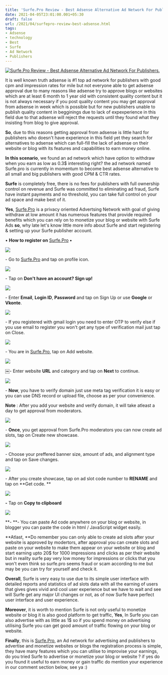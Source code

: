 ```yaml
---
title: 'Surfe.Pro Review - Best Adsense Alternative Ad Network For Publishers. '
date: 2021-04-05T23:01:00.001+05:30
draft: false
url: /2021/04/surfepro-review-best-adsense.html
tags: 
- Adsense
- technology
- Best
- Surfe
- Ad Network
- Publishers
---
```


[![Surfe.Pro Review - Best Adsense Alternative Ad Network For Publishers.](https://telegra.ph/file/5769029192a4fed49c7ae.jpg "Surfe.Pro Review - Best Adsense Alternative Ad Network For Publishers.")](https://telegra.ph/file/5769029192a4fed49c7ae.jpg)

  

  

  

It is well known truth adsense is #1 top ad network for publishers with good cpm and impression rates for mile but not everyone able to get adsense approval due to many reasons like adsense try to approve blogs or websites which are at least 6 month to 1 year old with consistent quality content but it is not always necessary if you post quality content you may get approval from adsense in week which is possible but for new publishers unable to publish quality content in begginings due to lack of expexperience in this field due to that adsense will reject the requests until they found what they insisting from blog to give approval.

  

**So**, due to this reasons getting approval from adsense is little hard for publishers who doesn't have experience in this field yet they search for alternatives to adsense which can full-fill the lack of adsense on their website or blog with its features and capabilities to earn money online.  

  

**In this scenario**, we found an ad network which have option to withdraw when you earn as low as 0.3$ interesting right? the ad network named Surfe.pro is currently in momentum to become best adsense alternative to all small and big publishers with good CPM & CTR rates.   

  

**Surfe** is completely free, there is no fees for publishers with full ownership control on revenue and Surfe was committed to eliminating ad fraud, Surfe have instant payments and no threshold, you can take full control on your ad space and make best of it.   

  

**Yes**, [Surfe.Pro](http://www.Surfe.Pro) is a privacy oriented Advertsing Network with goal of giving withdraw at low amount it has numerous features that provide required benefits which you can rely on to monetize your blog or website with Surfe Ads **so**, why late let's know little more info about Surfe and start registering & setting up your Surfe publisher account. 

  

• **How to register on** [Surfe.Pro](http://www.Surfe.Pro) **•**

 **[![](https://lh3.googleusercontent.com/-xCmyfRTzNWA/YGya3g5ek3I/AAAAAAAAEAg/c9xfTYHi6iAaAFvxq4-JPrmAlgB1V5bHQCLcBGAsYHQ/s1600/1617730220891840-0.png)](https://lh3.googleusercontent.com/-xCmyfRTzNWA/YGya3g5ek3I/AAAAAAAAEAg/c9xfTYHi6iAaAFvxq4-JPrmAlgB1V5bHQCLcBGAsYHQ/s1600/1617730220891840-0.png)** 

  

\- Go to [Surfe.Pro](http://www.Surfe.Pro) and tap on profile icon. 

  

 [![](https://lh3.googleusercontent.com/-eJ1UlDdBn9o/YGyarRO-I8I/AAAAAAAAEAM/Ps2tsn_2UcIH7qeA4ytK61Z0KPKaJHN5wCLcBGAsYHQ/s1600/1617730190194065-1.png)](https://lh3.googleusercontent.com/-eJ1UlDdBn9o/YGyarRO-I8I/AAAAAAAAEAM/Ps2tsn_2UcIH7qeA4ytK61Z0KPKaJHN5wCLcBGAsYHQ/s1600/1617730190194065-1.png) 

  

\- Tap on **Don't have an account? Sign up!**

  

 [![](https://lh3.googleusercontent.com/-4KM_npyw5ss/YGyajt2p2mI/AAAAAAAAEAI/H6L02AnfvtAYqscL1IvfHGU0R_QC8tnDwCLcBGAsYHQ/s1600/1617730185989725-2.png)](https://lh3.googleusercontent.com/-4KM_npyw5ss/YGyajt2p2mI/AAAAAAAAEAI/H6L02AnfvtAYqscL1IvfHGU0R_QC8tnDwCLcBGAsYHQ/s1600/1617730185989725-2.png) 

  

\- Enter **Email**, **Login ID**, **Password** and tap on Sign Up or use **Google** or **Vkonte**. 

  

 [![](https://lh3.googleusercontent.com/-B7yD5L_JKD4/YGyaiuhh67I/AAAAAAAAEAE/reG691Fu4-4csGafpicZXXvvu1p-qkrVgCLcBGAsYHQ/s1600/1617730182125924-3.png)](https://lh3.googleusercontent.com/-B7yD5L_JKD4/YGyaiuhh67I/AAAAAAAAEAE/reG691Fu4-4csGafpicZXXvvu1p-qkrVgCLcBGAsYHQ/s1600/1617730182125924-3.png) 

  

\- If you registered with gmail login you need to enter OTP to verify else if you use email to register you won't get any type of verification mail just tap on Close.

  

 [![](https://lh3.googleusercontent.com/-VLwf3E-QVfU/YGyahrs8x9I/AAAAAAAAEAA/sya_XAwuWo4UwCDMXQTXvv211QEubgWtACLcBGAsYHQ/s1600/1617730178132738-4.png)](https://lh3.googleusercontent.com/-VLwf3E-QVfU/YGyahrs8x9I/AAAAAAAAEAA/sya_XAwuWo4UwCDMXQTXvv211QEubgWtACLcBGAsYHQ/s1600/1617730178132738-4.png) 

  

\- You are in [Surfe.Pro](http://www.Surfe.Pro), tap on Add website. 

  

 [![](https://lh3.googleusercontent.com/-GoIM6tFVMVo/YGyagrpCljI/AAAAAAAAD_8/xGx68M79LHcetsrvJxZLJdPcUU7oz51QQCLcBGAsYHQ/s1600/1617730173938118-5.png)](https://lh3.googleusercontent.com/-GoIM6tFVMVo/YGyagrpCljI/AAAAAAAAD_8/xGx68M79LHcetsrvJxZLJdPcUU7oz51QQCLcBGAsYHQ/s1600/1617730173938118-5.png) 

  

￼- Enter website **URL** and category and tap on **Next** to continue. 

  

 [![](https://lh3.googleusercontent.com/-GjS4xvinTiU/YGyafu-MzGI/AAAAAAAAD_4/f5n8zCsf03YzwSkvc4ODfL4PNXXLcjLfgCLcBGAsYHQ/s1600/1617730169914958-6.png)](https://lh3.googleusercontent.com/-GjS4xvinTiU/YGyafu-MzGI/AAAAAAAAD_4/f5n8zCsf03YzwSkvc4ODfL4PNXXLcjLfgCLcBGAsYHQ/s1600/1617730169914958-6.png) 

  

\- **Now**, you have to verify domain just use meta tag verification it is easy or you can use DNS record or upload file, choose as per your convenience. 

  

**Note** : After you add your website and verify domain, it will take atleast a day to get approval from moderators. 

  

 [![](https://lh3.googleusercontent.com/-V1W1Snh-W2E/YGyaehh1RCI/AAAAAAAAD_0/UJnA8327XmQg2GgcF7zOs7qrid54hvbDACLcBGAsYHQ/s1600/1617730166245310-7.png)](https://lh3.googleusercontent.com/-V1W1Snh-W2E/YGyaehh1RCI/AAAAAAAAD_0/UJnA8327XmQg2GgcF7zOs7qrid54hvbDACLcBGAsYHQ/s1600/1617730166245310-7.png) 

  

\- **Once**, you get approval from Surfe.Pro moderators you can now create ad slots, tap on Create new showcase. 

  

 [![](https://lh3.googleusercontent.com/-K9zkkQdcr0E/YGyadvRxiSI/AAAAAAAAD_w/V9UJ84bv9js2GBEaaC43_XBzAwKi17RDQCLcBGAsYHQ/s1600/1617730161295894-8.png)](https://lh3.googleusercontent.com/-K9zkkQdcr0E/YGyadvRxiSI/AAAAAAAAD_w/V9UJ84bv9js2GBEaaC43_XBzAwKi17RDQCLcBGAsYHQ/s1600/1617730161295894-8.png) 

  

\- Choose your preffered banner size, amount of ads, and alignment type and tap on Save changes. 

  

 [![](https://lh3.googleusercontent.com/-59pZrpgEJbU/YGyabbbNgXI/AAAAAAAAD_s/KNLZ858VQZAUmeICKz9THBEYwRBWX0swACLcBGAsYHQ/s1600/1617730150770624-9.png)](https://lh3.googleusercontent.com/-59pZrpgEJbU/YGyabbbNgXI/AAAAAAAAD_s/KNLZ858VQZAUmeICKz9THBEYwRBWX0swACLcBGAsYHQ/s1600/1617730150770624-9.png) 

  

\- After you create showcase, tap on ad slot code number to **RENAME** and tap on **Get code. **

 **[![](https://lh3.googleusercontent.com/-PRTBouYAWgQ/YGyaZtJceKI/AAAAAAAAD_o/BlpfGg4h8ToTIBPejBPLy4XIEclKlRBnQCLcBGAsYHQ/s1600/1617730052633970-10.png)](https://lh3.googleusercontent.com/-PRTBouYAWgQ/YGyaZtJceKI/AAAAAAAAD_o/BlpfGg4h8ToTIBPejBPLy4XIEclKlRBnQCLcBGAsYHQ/s1600/1617730052633970-10.png)** 

**\-** Tap on **Copy to clipboard**

 **[![](https://lh3.googleusercontent.com/-Yi3neRi-Tx8/YGyaBX1Z-_I/AAAAAAAAD_g/7arn7uLwyygoRFYuX8lqiL7wEMdqou1_wCLcBGAsYHQ/s1600/1617730017641088-11.png)](https://lh3.googleusercontent.com/-Yi3neRi-Tx8/YGyaBX1Z-_I/AAAAAAAAD_g/7arn7uLwyygoRFYuX8lqiL7wEMdqou1_wCLcBGAsYHQ/s1600/1617730017641088-11.png)** 

**\- **\- You can paste Ad code anywhere on your blog or website, in blogger you can paste the code in html / JavaScript widget easily. 

  

**Atlast, **Do remember you can only able to create ad slots after your website is approved by modertors, after approval you can create slots and paste on your website to make them appear on your website or blog and start earning upto 20$ for 1000 impressions and clicks as per their website but in reality surfe pay very low money for impressions or clicks that you won't even think so surfe.pro seems fraud or scam according to me but may be you can try for yourself and check it.   

  

**Overall**, Surfe is very easy to use due to its simple user interface with detailed reports and statistics of ad slots data with all the earning of users that gives gives vivid and cool user experience but we have to wait and see will Surfe get any major UI changes or not, as of now Surfe have perfect user interface and user experience.   

  

**Moreover**, it is worth to mention Surfe is not only useful to monetize website or blog it is also good platform to get traffic, **Yes**, In Surfe you can also advertise with as little as 1$ so if you spend money on advertising utilising Surfe you can get good amount of traffic flowing on your blog or website.   

  

**Finally**, this is [Surfe.Pro](http://Surfe.Pro), an Ad network for advertising and publishers to advertise and monetize websites or blogs the registration process is simple, they have many features which you can utilise to improvise your earnings, do you tried Surfe to advertise or monetize your blog or website ? if yes do you found it useful to earn money or gain traffic do mention your experience in our comment section below, see ya :)